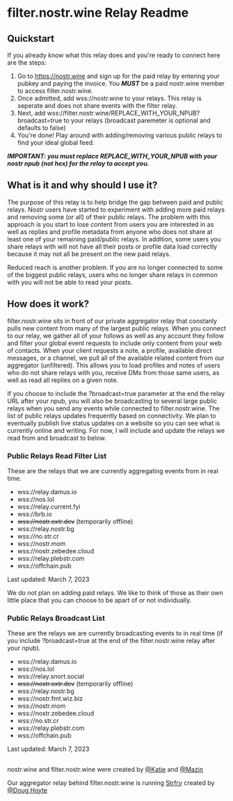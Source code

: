 # filter.nostr.wine Relay Readme

## Quickstart

If you already know what this relay does and you're ready to connect here are the steps:

1. Go to https://nostr.wine and sign up for the paid relay by entering your pubkey and paying the invoice. You ***MUST*** be a paid nostr.wine member to access filter.nostr.wine. 
2. Once admitted, add wss://nostr.wine to your relays. This relay is seperate and does not share events with the filter relay.
3. Next, add wss://filter.nostr.wine/REPLACE_WITH_YOUR_NPUB?broadcast=true to your relays (broadcast paremeter is optional and defaults to false)
4. You're done! Play around with adding/removing various public relays to find your ideal global feed.

***IMPORTANT: you must replace REPLACE_WITH_YOUR_NPUB with your nostr npub (not hex) for the relay to accept you.***

## What is it and why should I use it?

The purpose of this relay is to help bridge the gap between paid and public relays. Nostr users have started to experiment with adding more paid relays and removing some (or all) of their public relays. The problem with this approach is you start to lose content from users you are interested in as well as replies and profile metadata from anyone who does not share at least one of your remaining paid/public relays. In addition, some users you share relays with will not have all their posts or profile data load correctly because it may not all be present on the new paid relays. 

Reduced reach is another problem. If you are no longer connected to some of the biggest public relays, users who no longer share relays in common with you will not be able to read your posts. 

## How does it work?

filter.nostr.wine sits in front of our private aggregator relay that constanly pulls new content from many of the largest public relays. When you connect to our relay, we gather all of your follows as well as any account they follow and filter your global event requests to include only content from your web of contacts. When your client requests a note, a profile, available direct messages, or a channel, we pull all of the available related content from our aggregator (unfiltered). This allows you to load profiles and notes of users who do not share relays with you, receive DMs from those same users, as well as read all replies on a given note.

If you choose to include the ?broadcast=true parameter at the end the relay URL after your npub, you will also be broadcasting to several large public relays when you send any events while connected to filter.nostr.wine. The list of public relays updates frequently based on connectivity. We plan to eventually publish live status updates on a website so you can see what is currently online and writing. For now, I will include and update the relays we read from and broadcast to below. 

### Public Relays Read Filter List

These are the relays that we are currently aggregating events from in real time.

- wss://relay.damus.io
- wss://nos.lol
- wss://relay.current.fyi
- wss://brb.io
- ~~wss://nostr.oxtr.dev~~ (temporarily offline)
- wss://relay.nostr.bg
- wss://no.str.cr
- wss://nostr.mom
- wss://nostr.zebedee.cloud
- wss://relay.plebstr.com
- wss://offchain.pub

Last updated: March 7, 2023

We do not plan on adding paid relays. We like to think of those as their own little place that you can choose to be apart of or not individually. 

### Public Relays Broadcast List

These are the relays we are currently broadcasting events to in real time (if you include ?broadcast=true at the end of the filter.nostr.wine relay after your npub).

- wss://relay.damus.io
- wss://nos.lol
- wss://relay.snort.social
- ~~wss://nostr.oxtr.dev~~ (temporarily offline)
- wss://relay.nostr.bg
- wss://nostr.fmt.wiz.biz 
- wss://nostr.mom
- wss://nostr.zebedee.cloud
- wss://no.str.cr
- wss://relay.plebstr.com 
- wss://offchain.pub

Last updated: March 7, 2023

##

nostr.wine and filter.nostr.wine were created by [@Katie](https://snort.social/p/npub1qlkwmzmrhzpuak7c2g9akvcrh7wzkd7zc7fpefw9najwpau662nqealf5y) and [@Mazin](https://snort.social/p/npub18kzz4lkdtc5n729kvfunxuz287uvu9f64ywhjz43ra482t2y5sks0mx5sz)

Our aggregator relay behind filter.nostr.wine is running [Strfry](https://github.com/hoytech/strfry) created by [@Doug Hoyte](https://snort.social/p/npub1yxprsscnjw2e6myxz73mmzvnqw5kvzd5ffjya9ecjypc5l0gvgksh8qud4)

